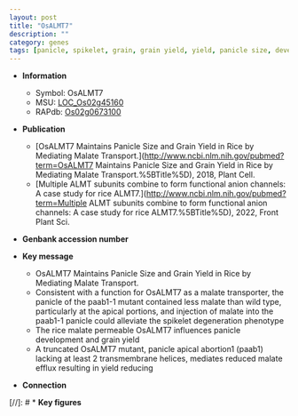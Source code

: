 ```yaml
---
layout: post
title: "OsALMT7"
description: ""
category: genes
tags: [panicle, spikelet, grain, grain yield, yield, panicle size, development, panicle development]
---
```


* **Information**  
    + Symbol: OsALMT7  
    + MSU: [LOC_Os02g45160](http://rice.uga.edu/cgi-bin/ORF_infopage.cgi?orf=LOC_Os02g45160)  
    + RAPdb: [Os02g0673100](https://rapdb.dna.affrc.go.jp/locus/?name=Os02g0673100)  

* **Publication**  
    + [OsALMT7 Maintains Panicle Size and Grain Yield in Rice by Mediating Malate Transport.](http://www.ncbi.nlm.nih.gov/pubmed?term=OsALMT7 Maintains Panicle Size and Grain Yield in Rice by Mediating Malate Transport.%5BTitle%5D), 2018, Plant Cell.
    + [Multiple ALMT subunits combine to form functional anion channels: A case study for rice ALMT7.](http://www.ncbi.nlm.nih.gov/pubmed?term=Multiple ALMT subunits combine to form functional anion channels: A case study for rice ALMT7.%5BTitle%5D), 2022, Front Plant Sci.

* **Genbank accession number**  

* **Key message**  
    + OsALMT7 Maintains Panicle Size and Grain Yield in Rice by Mediating Malate Transport.
    + Consistent with a function for OsALMT7 as a malate transporter, the panicle of the paab1-1 mutant contained less malate than wild type, particularly at the apical portions, and injection of malate into the paab1-1 panicle could alleviate the spikelet degeneration phenotype
    + The rice malate permeable OsALMT7 influences panicle development and grain yield
    + A truncated OsALMT7 mutant, panicle apical abortion1 (paab1) lacking at least 2 transmembrane helices, mediates reduced malate efflux resulting in yield reducing

* **Connection**  

[//]: # * **Key figures**  


